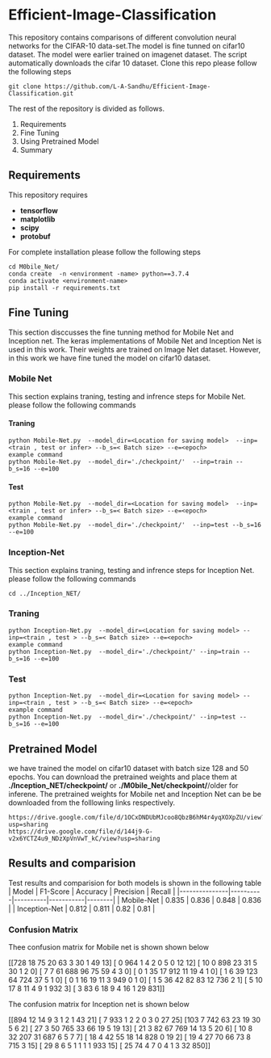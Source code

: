# Efficient-Image-Classification

 This repository contains comparisons of different convolution neural networks for the CIFAR-10 data-set.The model is fine tunned on cifar10 dataset. The model were earlier trained on imagenet dataset. The script automatically downloads the cifar 10 dataset. Clone this repo please follow the following steps 
```
git clone https://github.com/L-A-Sandhu/Efficient-Image-Classification.git

```

The rest of the repository is divided as follows. 
  1. Requirements
  2. Fine Tuning
  3. Using Pretrained Model
  4. Summary
## Requirements 
This repository requires 
* **tensorflow**
* **matplotlib**
* **scipy**
* **protobuf**


For complete installation please follow the following steps
```
cd M0bile_Net/
conda create  -n <environment -name> python==3.7.4
conda activate <environment-name>
pip install -r requirements.txt
```
## Fine Tuning 
This section disccusses the fine tunning method for Mobile Net and Inception net. The keras implementations of Mobile Net and Inception Net is used in this work. Their weights are trained on Image Net dataset. However, in this work we have  fine tuned the model on cifar10 dataset. 
### Mobile Net

This section explains traning, testing and infrence steps for Mobile Net. please follow the following commands 

#### Traning 
```
python Mobile-Net.py  --model_dir=<Location for saving model>  --inp=<train , test or infer> --b_s=< Batch size> --e=<epoch>
example command 
python Mobile-Net.py  --model_dir='./checkpoint/'  --inp=train --b_s=16 --e=100

```
#### Test 
```
python Mobile-Net.py  --model_dir=<Location for saving model>  --inp=<train , test or infer> --b_s=< Batch size> --e=<epoch>
example command 
python Mobile-Net.py  --model_dir='./checkpoint/'  --inp=test --b_s=16 --e=100

```

### Inception-Net
This section explains traning, testing and infrence steps for Inception Net. please follow the following commands 
```
cd ../Inception_NET/
```
### Traning 
 
```
python Inception-Net.py  --model_dir=<Location for saving model> --inp=<train , test > --b_s=< Batch size> --e=<epoch>
example command 
python Inception-Net.py  --model_dir='./checkpoint/' --inp=train --b_s=16 --e=100
```
### Test 
```
python Inception-Net.py  --model_dir=<Location for saving model> --inp=<train , test > --b_s=< Batch size> --e=<epoch>
example command 
python Inception-Net.py  --model_dir='./checkpoint/' --inp=test --b_s=16 --e=100

```
## Pretrained Model
we have trained the model on cifar10 dataset with batch size 128 and 50 epochs. You can download the pretrained weights and place them at **./Inception_NET/checkpoint/**  or **./M0bile_Net/checkpoint/**/older for inferene. The pretrained weights for Mobile net and Inception Net can be be downloaded from the folllowing links respectively. 
```
https://drive.google.com/file/d/1OCxDNDUbMJcoo8QbzB6hM4r4yqXOXpZU/view?usp=sharing
https://drive.google.com/file/d/144j9-G-v2x6YCTZ4u9_NDzXpVnVwT_kC/view?usp=sharing
``` 
## Results and comparision 
Test results and comparision for both models is shown in the following table 
| Model         | F1-Score | Accuracy | Precision | Recall |
|---------------|----------|----------|-----------|--------|
| Mobile-Net    | 0.835    | 0.836    | 0.848     | 0.836  |
| Inception-Net | 0.812    | 0.811    | 0.82      | 0.81   |


### Confusion Matrix 
Thee confusion matrix for Mobile net is shown shown below

[[728  18  75  20  63   3  30   1  49  13]
 [  0 964   1   4   2   0   5   0  12  12]
 [ 10   0 898  23  31   5  30   1   2   0]
 [  7   7  61 688  96  75  59   4   3   0]
 [  0   1  35  17 912  11  19   4   1   0]
 [  1   6  39 123  64 724  37   5   1   0]
 [  0   1  16  19  11   3 949   0   1   0]
 [  1   5  36  42  82  83  12 736   2   1]
 [  5  10  17   8  11   4   9   1 932   3]
 [  3  83   6  18   9   4  16   1  29 831]]

The confusion matrix for Inception net is shown below

[[894  12  14   9   3   1   2   1  43  21]
 [  7 933   1   2   2   0   3   0  27  25]
 [103   7 742  63  23  19  30   5   6   2]
 [ 27   3  50 765  33  66  19   5  19  13]
 [ 21   3  82  67 769  14  13   5  20   6]
 [ 10   8  32 207  31 687   6   5   7   7]
 [ 18   4  42  55  18  14 828   0  19   2]
 [ 19   4  27  70  66  73   8 715   3  15]
 [ 29   8   6   5   1   1   1   1 933  15]
 [ 25  74   4   7   0   4   1   3  32 850]]

